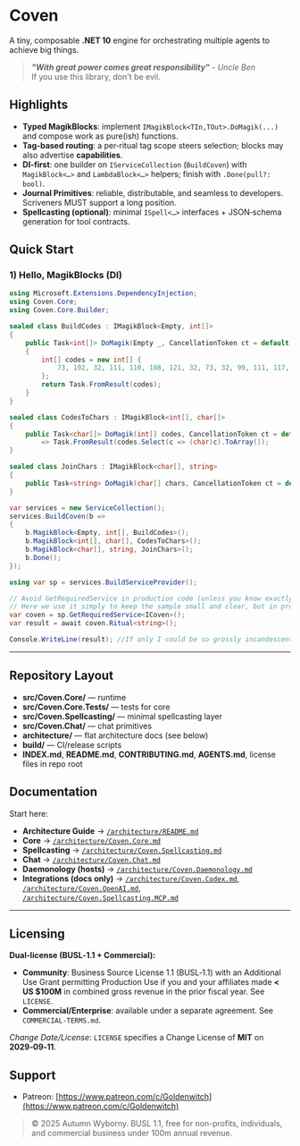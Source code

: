 # Coven

A tiny, composable **.NET 10** engine for orchestrating multiple agents to achieve big things.

> ___"With great power comes great responsibility"___ - _Uncle Ben_
> <br> If you use this library, don't be evil.

## Highlights

* **Typed MagikBlocks**: implement `IMagikBlock<TIn,TOut>.DoMagik(...)` and compose work as pure(ish) functions.
* **Tag‑based routing**: a per‑ritual tag scope steers selection; blocks may also advertise **capabilities**.
* **DI‑first**: one builder on `IServiceCollection` (`BuildCoven`) with `MagikBlock<…>` and `LambdaBlock<…>` helpers; finish with `.Done(pull?: bool)`.
* **Journal Primitives**: reliable, distributable, and seamless to developers. Scriveners MUST support a long position.
* **Spellcasting (optional)**: minimal `ISpell<…>` interfaces + JSON‑schema generation for tool contracts.

## Quick Start

### 1) Hello, MagikBlocks (DI)

```csharp
using Microsoft.Extensions.DependencyInjection;
using Coven.Core;
using Coven.Core.Builder;

sealed class BuildCodes : IMagikBlock<Empty, int[]>
{
    public Task<int[]> DoMagik(Empty _, CancellationToken ct = default)
    {
        int[] codes = new int[] {
            73, 102, 32, 111, 110, 108, 121, 32, 73, 32, 99, 111, 117, 108, 100, 32, 98, 101, 32, 115, 111, 32, 103, 114, 111, 115, 115, 108, 121, 32, 105, 110, 99, 97, 110, 100, 101, 115, 99, 101, 110, 116, 46
        };
        return Task.FromResult(codes);
    }
}

sealed class CodesToChars : IMagikBlock<int[], char[]>
{
    public Task<char[]> DoMagik(int[] codes, CancellationToken ct = default)
        => Task.FromResult(codes.Select(c => (char)c).ToArray());
}

sealed class JoinChars : IMagikBlock<char[], string>
{
    public Task<string> DoMagik(char[] chars, CancellationToken ct = default) => Task.FromResult(new string(chars));
}

var services = new ServiceCollection();
services.BuildCoven(b =>
{
    b.MagikBlock<Empty, int[], BuildCodes>();
    b.MagikBlock<int[], char[], CodesToChars>();
    b.MagikBlock<char[], string, JoinChars>();
    b.Done();
});

using var sp = services.BuildServiceProvider();

// Avoid GetRequiredService in production code (unless you know exactly what you are doing).
// Here we use it simply to keep the sample small and clear, but in production you should use a hosted service to run rituals.
var coven = sp.GetRequiredService<ICoven>();
var result = await coven.Ritual<string>();

Console.WriteLine(result); //If only I could be so grossly incandescent.
```

---

## Repository Layout

* **src/Coven.Core/** — runtime
* **src/Coven.Core.Tests/** — tests for core
* **src/Coven.Spellcasting/** — minimal spellcasting layer
* **src/Coven.Chat/** — chat primitives
* **architecture/** — flat architecture docs (see below)
* **build/** — CI/release scripts
* **INDEX.md**, **README.md**, **CONTRIBUTING.md**, **AGENTS.md**, license files in repo root

## Documentation

Start here:

* **Architecture Guide** → [`/architecture/README.md`](/architecture/README.md)
* **Core** → [`/architecture/Coven.Core.md`](/architecture/Coven.Core.md)
* **Spellcasting** → [`/architecture/Coven.Spellcasting.md`](/architecture/Coven.Spellcasting.md)
* **Chat** → [`/architecture/Coven.Chat.md`](/architecture/Coven.Chat.md)
* **Daemonology (hosts)** → [`/architecture/Coven.Daemonology.md`](/architecture/Coven.Daemonology.md)
* **Integrations (docs only)** → [`/architecture/Coven.Codex.md`](/architecture/Coven.Codex.md), [`/architecture/Coven.OpenAI.md`](/architecture/Coven.OpenAI.md), [`/architecture/Coven.Spellcasting.MCP.md`](/architecture/Coven.Spellcasting.MCP.md)

---

## Licensing

**Dual‑license (BUSL‑1.1 + Commercial):**

* **Community**: Business Source License 1.1 (BUSL‑1.1) with an Additional Use Grant permitting Production Use if you and your affiliates made **< US $100M** in combined gross revenue in the prior fiscal year. See `LICENSE`.
* **Commercial/Enterprise**: available under a separate agreement. See `COMMERCIAL-TERMS.md`.

*Change Date/License*: `LICENSE` specifies a Change License of **MIT** on **2029‑09‑11**.

## Support

* Patreon: [https://www.patreon.com/c/Goldenwitch](https://www.patreon.com/c/Goldenwitch)

> © 2025 Autumn Wyborny. BUSL 1.1, free for non-profits, individuals, and commercial business under 100m annual revenue.
